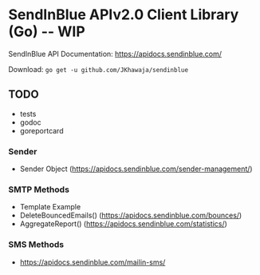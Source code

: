 # SendInBlue APIv2.0 Client Library (Go) -- WIP

SendInBlue API Documentation: https://apidocs.sendinblue.com/

Download: `go get -u github.com/JKhawaja/sendinblue`

## TODO

- tests
- godoc
- goreportcard

### Sender

- Sender Object (https://apidocs.sendinblue.com/sender-management/)

### SMTP Methods

- Template Example
- DeleteBouncedEmails() (https://apidocs.sendinblue.com/bounces/)
- AggregateReport() (https://apidocs.sendinblue.com/statistics/)

### SMS Methods

- https://apidocs.sendinblue.com/mailin-sms/